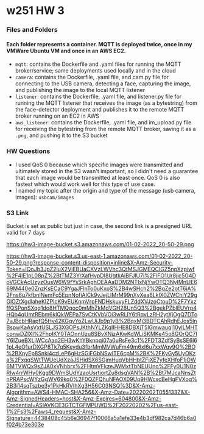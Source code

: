 # w251 HW 3
### Files and Folders
#### Each folder represents a container. MQTT is deployed twice, once in my VMWare Ubuntu VM and once in an AWS EC2.
- `mqtt`: contains the Dockerfile and .yaml files for running the MQTT broker/service; same deployments used locally and in the cloud
- `camera`: contains the Dockerfile, .yaml file, and cam.py file for connecting to the USB camera, detecting a face, capturing the image, and publishing the image to the local MQTT listener
- `listener`: contains the Dockerfile, .yaml file, and listener.py file for running the MQTT listener that receives the image (as a bytestring) from the face-detector deployment and publishes it to the remote MQTT broker running on an EC2 in AWS
- `aws_listener`: contains the Dockerfile, .yaml file, and im_upload.py file for receiving the bytestring from the remote MQTT broker, saving it as a `.png`, and pushing it to the S3 bucket 


### HW Questions
- I used QoS 0 because which specific images were transmitted and ultimately stored in the S3 wasn't important, so I didn't need a guarantee that each image would be transmitted at least once. QoS 0 is also fastest which would work well for this type of use case.
- I named my topic after the origin and type of the message (usb camera, images): `usbcam/images`


### S3 Link
Bucket is set as public but just in case, the second link is a presigned URL valid for 7 days

https://hw3-image-bucket.s3.amazonaws.com/01-02-2022_20-50-29.png

https://hw3-image-bucket.s3.us-east-1.amazonaws.com/01-02-2022_20-50-29.png?response-content-disposition=inline&X-Amz-Security-Token=IQoJb3JpZ2luX2VjEBUaCXVzLWVhc3QtMSJGMEQCIGZ5npXzpiwf%2F4lE1pL08pZ%2BtTMZ3YrXafHvpDI8UgtkAiBFJlU7i%2FlFO1Ur8jic5G4DoVGCkAcUzyzOusW6W9fYsSrkAghOEAAaDDM2NTIxNjYwOTQ3NyIMnLlE669M440e0ZnzKsECaC9YgaJFlnTo0uKxpS%2B4wSHch2%2BqZe2otT6iA%2Fns6u7kfbnlNemFq5EpnNofiAICk9vJejLIMrM99nXyXea6LklX0ZWChlY29gGlOZtXgdlaheKIZPlcK9vEUKnmVrpFNDHskuvyFLZddXVJzoCtouD%2F7YxzffQSPonSXqq1do8HTMQgoc0mMhZkMdVGH28Un5Q3%2BgekPZblEUVrp4HQb4qUmtREbm6klQkWEPa7SvCtKVbVOi3wRLIY6tRqvLzRH2ytXjOgQ7DTo7vJBcbHRapfQ5Hv42KGgvYoZLwUiJb9p1yB%2BqxMj3BDTCAhRdhEJos5InBspwKaAsVxtUSLJS3XGOPsJKthNYLZKqIIHHE8DBXjT5IGmwauqi10ylLMHTconwDZIXI%2FhpIKY0TAOnnUzu8SBvXNjzAKwKdWLiSKMKe45o8GOrQC7IY6IZueBXLjWCcAaq2EH3wKhYBknpqi07a0uRsFe3c1%2FDT3ZdfSyBsSE6l61pL4eO1urDXGP8Tk7q5Keydu3fbrMmMVWuFm49m6xI6u7xxWgv9O%2BO%2BXpyEp8Snki4czLeP6gHzSGiFGbNSwITE6cpM%2BK%2FKyGy5UyOKza%2FxgqSWtTWUeUdXzaJSHidSX6SGjmHugVbHHbtZFjXE7yfeXHfoF1jOW6MTVWQx9sZJA0xVNhbrx%2FHtmVFkzeJWMxtTbNEUUno%2FFy0U1N0zRIw4rrWHy0Kgg9DWmSUdYzaoUsrtjortZu8dsgVAN%2B%2Bt7MJcaNnsZtnPRAPscWYzGgWV69kq0%2F0QZFQhuNFAOX09Up9HWcxcBeHgFVXoq%2B3i14sqTszbe3y1PkHkRVIhXg3H56C03NSQ%3D&X-Amz-Algorithm=AWS4-HMAC-SHA256&X-Amz-Date=20220202T055133Z&X-Amz-SignedHeaders=host&X-Amz-Expires=604800&X-Amz-Credential=ASIAVKCE3GTCTGFMPUWD%2F20220202%2Fus-east-1%2Fs3%2Faws4_request&X-Amz-Signature=4438408c45b6e36947f10066a5a1efe33e4b3df982ca7d46b6a0f024b73e303e
